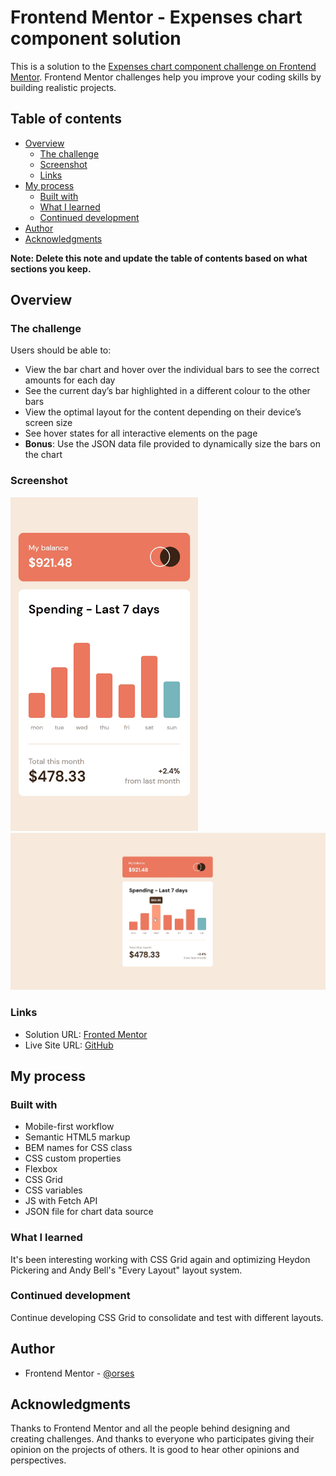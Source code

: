 # Frontend Mentor - Expenses chart component solution

This is a solution to the [Expenses chart component challenge on Frontend Mentor](https://www.frontendmentor.io/challenges/expenses-chart-component-e7yJBUdjwt). Frontend Mentor challenges help you improve your coding skills by building realistic projects.

## Table of contents

- [Overview](#overview)
  - [The challenge](#the-challenge)
  - [Screenshot](#screenshot)
  - [Links](#links)
- [My process](#my-process)
  - [Built with](#built-with)
  - [What I learned](#what-i-learned)
  - [Continued development](#continued-development)
- [Author](#author)
- [Acknowledgments](#acknowledgments)

**Note: Delete this note and update the table of contents based on what sections you keep.**

## Overview

### The challenge

Users should be able to:

- View the bar chart and hover over the individual bars to see the correct amounts for each day
- See the current day’s bar highlighted in a different colour to the other bars
- View the optimal layout for the content depending on their device’s screen size
- See hover states for all interactive elements on the page
- **Bonus**: Use the JSON data file provided to dynamically size the bars on the chart

### Screenshot

<img src="./data/screenshot_mobile_375.jpg" width="300">
<img src="./data/screenshot_desktop.jpg" width="600">

### Links

- Solution URL: [Fronted Mentor](https://www.frontendmentor.io/solutions/responsive-landing-page-with-bem-and-grid-_GYSJJJK8p)
- Live Site URL: [GitHub](https://orses.github.io/vanilla_javascript/card_chart/src/)

## My process

### Built with

- Mobile-first workflow
- Semantic HTML5 markup
- BEM names for CSS class
- CSS custom properties
- Flexbox
- CSS Grid
- CSS variables
- JS with Fetch API
- JSON file for chart data source

### What I learned

It's been interesting working with CSS Grid again and optimizing Heydon Pickering and Andy Bell's "Every Layout" layout system.

### Continued development

Continue developing CSS Grid to consolidate and test with different layouts.

## Author

- Frontend Mentor - [@orses](https://www.frontendmentor.io/profile/orses)

## Acknowledgments

Thanks to Frontend Mentor and all the people behind designing and creating challenges.
And thanks to everyone who participates giving their opinion on the projects of others. It is good to hear other opinions and perspectives.
